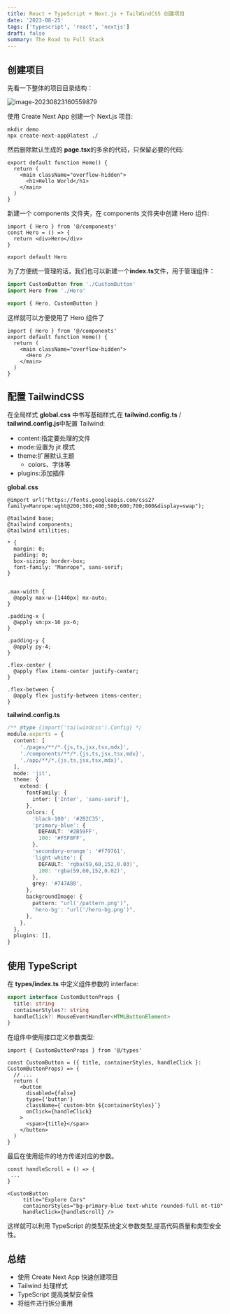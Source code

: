 ```yaml
---
title: React + TypeScript + Next.js + TailWindCSS 创建项目
date: '2023-08-25'
tags: ['typescript', 'react', 'nextjs']
draft: false
summary: The Road to Full Stack
---
```


## 创建项目

先看一下整体的项目目录结构：

![image-20230823160559879](https://xiaozhublog.oss-cn-qingdao.aliyuncs.com/myblogimg/image-20230823160559879.png)

使用 Create Next App 创建一个 Next.js 项目:

```shell
mkdir demo
npx create-next-app@latest ./
```

然后删除默认生成的 **page.tsx**的多余的代码，只保留必要的代码:

```tsx
export default function Home() {
  return (
    <main className="overflow-hidden">
      <h1>Hello World</h1>
    </main>
  )
}
```

新建一个 components 文件夹，在 components 文件夹中创建 Hero 组件:

```tsx
import { Hero } from '@/components'
const Hero = () => {
  return <div>Hero</div>
}

export default Hero
```

为了方便统一管理的话，我们也可以新建一个**index.ts**文件，用于管理组件：

```ts
import CustomButton from './CustomButton'
import Hero from './Hero'

export { Hero, CustomButton }
```

这样就可以方便使用了 Hero 组件了

```tsx
import { Hero } from '@/components'
export default function Home() {
  return (
    <main className="overflow-hidden">
      <Hero />
    </main>
  )
}
```

## 配置 TailwindCSS

在全局样式 **global.css** 中书写基础样式,在 **tailwind.config.ts** / **tailwind.config.js**中配置 Tailwind:

- content:指定要处理的文件
- mode:设置为 jit 模式
- theme:扩展默认主题
  - colors、字体等
- plugins:添加插件

**global.css**

```tsx
@import url("https://fonts.googleapis.com/css2?family=Manrope:wght@200;300;400;500;600;700;800&display=swap");

@tailwind base;
@tailwind components;
@tailwind utilities;

* {
  margin: 0;
  padding: 0;
  box-sizing: border-box;
  font-family: "Manrope", sans-serif;
}


.max-width {
  @apply max-w-[1440px] mx-auto;
}

.padding-x {
  @apply sm:px-16 px-6;
}

.padding-y {
  @apply py-4;
}

.flex-center {
  @apply flex items-center justify-center;
}

.flex-between {
  @apply flex justify-between items-center;
}

```

**tailwind.config.ts**

```ts
/** @type {import('tailwindcss').Config} */
module.exports = {
  content: [
    './pages/**/*.{js,ts,jsx,tsx,mdx}',
    './components/**/*.{js,ts,jsx,tsx,mdx}',
    './app/**/*.{js,ts,jsx,tsx,mdx}',
  ],
  mode: 'jit',
  theme: {
    extend: {
      fontFamily: {
        inter: ['Inter', 'sans-serif'],
      },
      colors: {
        'black-100': '#2B2C35',
        'primary-blue': {
          DEFAULT: '#2B59FF',
          100: '#F5F8FF',
        },
        'secondary-orange': '#f79761',
        'light-white': {
          DEFAULT: 'rgba(59,60,152,0.03)',
          100: 'rgba(59,60,152,0.02)',
        },
        grey: '#747A88',
      },
      backgroundImage: {
        pattern: "url('/pattern.png')",
        'hero-bg': "url('/hero-bg.png')",
      },
    },
  },
  plugins: [],
}
```

## 使用 TypeScript

在 **types/index.ts** 中定义组件参数的 interface:

```ts
export interface CustomButtonProps {
  title: string
  containerStyles?: string
  handleClick?: MouseEventHandler<HTMLButtonElement>
}
```

在组件中使用接口定义参数类型:

```tsx
import { CustomButtonProps } from '@/types'

const CustomButton = ({ title, containerStyles, handleClick }: CustomButtonProps) => {
  // ...
  return (
    <button
      disabled={false}
      type={'button'}
      className={`custom-btn ${containerStyles}`}
      onClick={handleClick}
    >
      <span>{title}</span>
    </button>
  )
}
```

最后在使用组件的地方传递对应的参数。

```tsx
const handleScroll = () => {
 ...
}

<CustomButton
     title="Explore Cars"
     containerStyles="bg-primary-blue text-white rounded-full mt-t10"
     handleClick={handleScroll} />
```

这样就可以利用 TypeScript 的类型系统定义参数类型,提高代码质量和类型安全性。

## 总结

- 使用 Create Next App 快速创建项目
- Tailwind 处理样式
- TypeScript 提高类型安全性
- 将组件进行拆分重用
